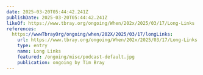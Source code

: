 ```yaml
---
date: 2025-03-20T05:44:42.241Z
publishDate: 2025-03-20T05:44:42.241Z
likeOf: https://www.tbray.org/ongoing/When/202x/2025/03/17/Long-Links
references:
  https://wwwTbrayOrg/ongoing/when/202X/2025/03/17/longLinks:
    url: https://www.tbray.org/ongoing/When/202x/2025/03/17/Long-Links
    type: entry
    name: Long Links
    featured: /ongoing/misc/podcast-default.jpg
    publication: ongoing by Tim Bray
---
```

